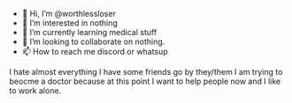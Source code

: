 - 👋 Hi, I’m @worthlessloser
- 👀 I’m interested in nothing
- 🌱 I’m currently learning medical stuff
- 💞️ I’m looking to collaborate on nothing.
- 📫 How to reach me discord or whatsup

I hate almost everything
I have some friends
go by they/them
I am trying to beocme a doctor because at this point I want to help people now
and I like to work alone.
